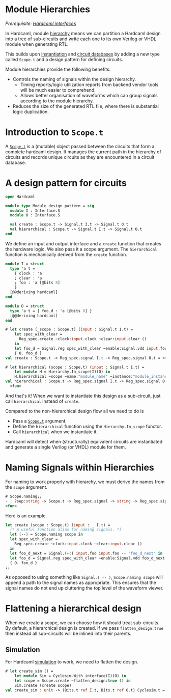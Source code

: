 # Module Hierarchies

<!--
```ocaml
# Hardcaml.Caller_id.set_mode Disabled
- : unit = ()
```
-->

*Prerequisite: [Hardcaml interfaces](hardcaml_interfaces.md)*

In Hardcaml, module
[hierarchy](https://ocaml.org/p/hardcaml/latest/doc/Hardcaml/Hierarchy/index.html)
means we can partition a Hardcaml design
into a tree of sub-circuits and write each one to its own Verilog or
VHDL module when generating RTL.

This builds upon [instantiation](instantiation.md) and
[circuit databases](rtl_generation.md) by adding a new type called
`Scope.t` and a design pattern for defining circuits.

Module hierarchies provide the following benefits:

- Controls the naming of signals within the design hierarchy.
  - Timing reports/logic utilization reports from backend vendor
    tools will be much easier to comprehend.
  - Allows better organisation of waveforms which can group signals
    according to the module hierarchy.
- Reduces the size of the generated RTL file, where there is
  substantial logic duplication.

# Introduction to `Scope.t`

A [`Scope.t`](https://ocaml.org/p/hardcaml/latest/doc/Hardcaml/Scope/index.html)
is a (mutable) object passed between the circuits that
form a complete hardcaml design. It manages the current path in the
hierarchy of circuits and records unique circuits as they are
encountered in a circuit database.

# A design pattern for circuits

```ocaml
open Hardcaml

module type Module_design_pattern = sig
  module I : Interface.S
  module O : Interface.S

  val create : Scope.t -> Signal.t I.t -> Signal.t O.t
  val hierarchical : Scope.t -> Signal.t I.t -> Signal.t O.t
end
```

We define an input and output interface and a `create` function that
creates the hardware logic. We also pass it a scope argument. The
`hierarchical` function is mechanically derived from the `create`
function.

```ocaml
module I = struct
  type 'a t =
    { clock : 'a
    ; clear : 'a
    ; foo : 'a [@bits 8]
    }
  [@@deriving hardcaml]
end

module O = struct
  type 'a t = { foo_d : 'a [@bits 8] }
  [@@deriving hardcaml]
end
```

```ocaml
# let create (_scope : Scope.t) (input : Signal.t I.t) =
    let spec_with_clear =
      Reg_spec.create ~clock:input.clock ~clear:input.clear ()
    in
    let foo_d = Signal.reg spec_with_clear ~enable:Signal.vdd input.foo in
    { O. foo_d }
val create : Scope.t -> Reg_spec.signal I.t -> Reg_spec.signal O.t = <fun>

# let hierarchical (scope : Scope.t) (input : Signal.t I.t) =
    let module H = Hierarchy.In_scope(I)(O) in
    H.hierarchical ~scope ~name:"module_name" ~instance:"module_instance_2" create input
val hierarchical : Scope.t -> Reg_spec.signal I.t -> Reg_spec.signal O.t =
  <fun>
```

And that's it! When we want to instantiate this design as a
sub-circuit, just call `hierarchical` instead of `create`.

Compared to the non-hierarchical design flow all we need to do is

- Pass a [`Scope.t`](https://ocaml.org/p/hardcaml/latest/doc/Hardcaml/Scope/index.html) argument.
- Define the `hierarchical` function using the `Hierarchy.In_scope`
  functor.
- Call `hierarchical` when we instantiate it.

Hardcaml will detect when (structurally) equivalent circuits are
instantiated and generate a single Verilog (or VHDL) module for them.

# Naming Signals within Hierarchies

For naming to work properly with hierarchy, we must derive the names
from the `scope` argument.

```ocaml
# Scope.naming;;
- : ?sep:string -> Scope.t -> Reg_spec.signal -> string -> Reg_spec.signal =
<fun>
```

Here is an example.

```ocaml
let create (scope : Scope.t) (input : _ I.t) =
  (* A useful function alias for naming signals. *)
  let (--) = Scope.naming scope in
  let spec_with_clear =
    Reg_spec.create ~clock:input.clock ~clear:input.clear ()
  in
  let foo_d_next = Signal.(+:) input.foo input.foo -- "foo_d_next" in
  let foo_d = Signal.reg spec_with_clear ~enable:Signal.vdd foo_d_next in
  { O. foo_d }
;;
```

As opposed to using something like `Signal.( -- )`, `Scope.naming
scope` will append a path to the signal names as appropriate. This
ensures that the signal names do not end up cluttering the top level
of the waveform viewer.

# Flattening a hierarchical design

When we create a scope, we can choose how it should treat
sub-circuits. By default, a hierarchical design is created. If we pass
`flatten_design:true` then instead all sub-circuits will be inlined into
their parents.

## Simulation

For Hardcaml [simulation](simulation.md) to work, we need to flatten
the design.

```ocaml
# let create_sim () =
    let module Sim = Cyclesim.With_interface(I)(O) in
    let scope = Scope.create ~flatten_design:true () in
    Sim.create (create scope)
val create_sim : unit -> (Bits.t ref I.t, Bits.t ref O.t) Cyclesim.t = <fun>
```
